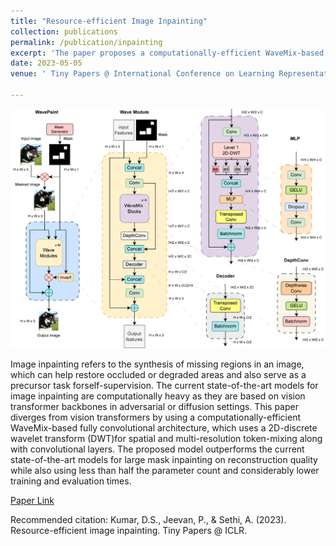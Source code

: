 ```yaml
---
title: "Resource-efficient Image Inpainting"
collection: publications
permalink: /publication/inpainting
excerpt: 'The paper proposes a computationally-efficient WaveMix-based fully convolutional architecture for image inpainting that outperforms the current state-of-the-art models while using less parameters and lower training and evaluation times.'
date: 2023-05-05
venue: ' Tiny Papers @ International Conference on Learning Representations (ICLR)'

---
```


![Architecture](_publications\251272215-5f414f26-44f7-4a90-83d8-a35500e21f20.png)

Image inpainting refers to the synthesis of missing regions in an image, which can help restore occluded or degraded areas and also serve as a precursor task forself-supervision. The current state-of-the-art models for image inpainting are computationally heavy as they are based on vision transformer backbones in adversarial or diffusion settings. This paper diverges from vision transformers by using a computationally-efficient WaveMix-based fully convolutional architecture, which uses a 2D-discrete wavelet transform (DWT)for spatial and multi-resolution token-mixing along with convolutional layers. The proposed model outperforms the current state-of-the-art models for large mask inpainting on reconstruction quality while also using less than half the parameter count and considerably lower training and evaluation times.

[Paper Link](https://dblp.org/rec/conf/iclr/KumarJS23.html)

Recommended citation: Kumar, D.S., Jeevan, P., & Sethi, A. (2023). Resource-efficient image inpainting. Tiny Papers @ ICLR.